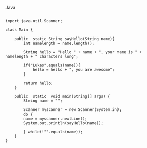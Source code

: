 Java
<pre class="stretch"><code data-trim>
import java.util.Scanner;

class Main {

	public  static String sayHello(String name){
		int namelength = name.length();

		String hello = "Hello " + name + ", your name is " + namelength + " characters long";

		if("Lukas".equals(name)){
			hello = hello + ", you are awesome";
		}

		return hello;
	}

	public  static  void main(String[] args) {
		String name = "";

		Scanner myscanner = new Scanner(System.in);
		do {
		name = myscanner.nextLine();
		System.out.println(sayHello(name));

		} while(!"".equals(name));
	}
}
</code></pre>
